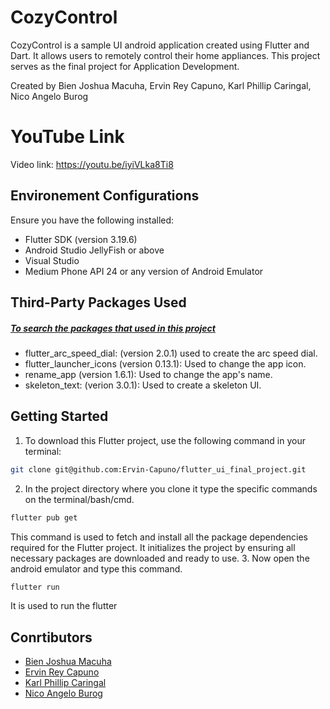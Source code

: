 # CozyControl

CozyControl is a sample UI android application created using Flutter and Dart. It allows users to remotely control their home appliances. This project serves as the final project for Application Development.

Created by Bien Joshua Macuha, Ervin Rey Capuno, Karl Phillip Caringal, Nico Angelo Burog

# YouTube Link
Video link: https://youtu.be/iyiVLka8Ti8

## Environement Configurations
Ensure you have the following installed:
- Flutter SDK (version 3.19.6)
- Android Studio JellyFish or above
- Visual Studio
- Medium Phone API 24 or any version of Android Emulator

## Third-Party Packages Used
##### [To search the packages that used in this project](https://pub.dev/)
- flutter_arc_speed_dial: (version 2.0.1) used to create the arc speed dial.
- flutter_launcher_icons (version 0.13.1): Used to change the app icon.
- rename_app (version 1.6.1): Used to change the app's name.
- skeleton_text: (verion 3.0.1): Used to create a skeleton UI.

## Getting Started
1. To download this Flutter project, use the following command in your terminal:
```bash
git clone git@github.com:Ervin-Capuno/flutter_ui_final_project.git
```
2. In the project directory where you clone it type the specific commands on the terminal/bash/cmd.
```bash
flutter pub get
```
This command is used to fetch and install all the package dependencies required for the Flutter project. It initializes the project by ensuring all necessary packages are downloaded and ready to use.
3. Now open the android emulator and type this command.
```bash
flutter run
``` 
It is used to run the flutter 

## Conrtibutors
- [Bien Joshua Macuha]()
- [Ervin Rey Capuno](https://github.com/Ervin-Capuno)
- [Karl Phillip Caringal](https://github.com/caringalkarl)
- [Nico Angelo Burog](https://github.com/NicoAngeloBurog)
